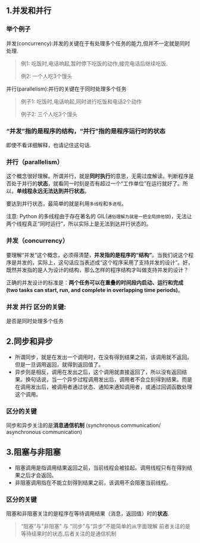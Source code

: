 

## 1.并发和并行

### 举个例子

并发(concurrency):并发的关键在于有处理多个任务的能力,但并不一定就是同时处理.

> 例1:  吃饭时,电话响起,暂时停下吃饭的动作,接完电话后继续吃饭.
>
> 例2:  一个人吃3个馒头

并行(parallelism):并行的关键在于同时处理多个任务

> 例子1: 吃饭时,电话响起,同时进行吃饭和电话2个动作
>
> 例子2: 三个人吃3个馒头

### “并发”指的是程序的结构，“并行”指的是程序运行时的状态

即使不看详细解释，也请记住这句话.

### 并行（parallelism）

这个概念很好理解。所谓并行，就是**同时执行**的意思，无需过度解读。判断程序是否处于并行的**状态**，就看同一时刻是否有超过一个“工作单位”在运行就好了。所以，**单线程永远无法达到并行状态**。

要达到并行状态，最简单的就是利用`多线程`和`多进程`。

注意: Python 的多线程由于存在著名的 GIL(`通俗理解为就是一把全局排他锁`)，无法让两个线程真正“同时运行”，所以实际上是无法到达并行状态的。

### 并发（concurrency）

要理解“并发”这个概念，必须得清楚，**并发指的是程序的“结构”**。当我们说这个程序是并发的，实际上，这句话应当表述成“这个程序采用了支持并发的设计”。好，既然并发指的是人为设计的结构，那么怎样的程序结构才叫做支持并发的设计？

正确的并发设计的标准是：**两个任务可以在重叠的时间段内启动、运行和完成(two tasks can start, run, and complete in overlapping time periods)**。

### 并发 并行 区分的关键:

是否是同时处理多个任务



## 2.同步和异步

- 所谓同步，就是在发出一个调用时，在没有得到结果之前，该调用就不返回。但是一旦调用返回，就得到返回值了。
- 异步则是相反，调用在发出之后，这个调用就直接返回了，所以没有返回结果。换句话说，当一个异步过程调用发出后，调用者不会立刻得到结果。而是在调用发出后，被调用者通过状态、通知来通知调用者，或通过回调函数处理这个调用。

### 区分的关键

同步和异步关注的是**消息通信机制** (synchronous communication/ asynchronous communication)



## 3.阻塞与非阻塞

- 阻塞调用是指调用结果返回之前，当前线程会被挂起。调用线程只有在得到结果之后才会返回。
- 非阻塞调用指在不能立刻得到结果之前，该调用不会阻塞当前线程。

### 区分的关键

阻塞和非阻塞关注的是程序在等待调用结果（消息，返回值）时的**状态**.





> “阻塞”与"非阻塞"  与  "同步"与“异步"不能简单的从字面理解
> 前者关注的是等待结果时的状态,后者关注的是通信机制